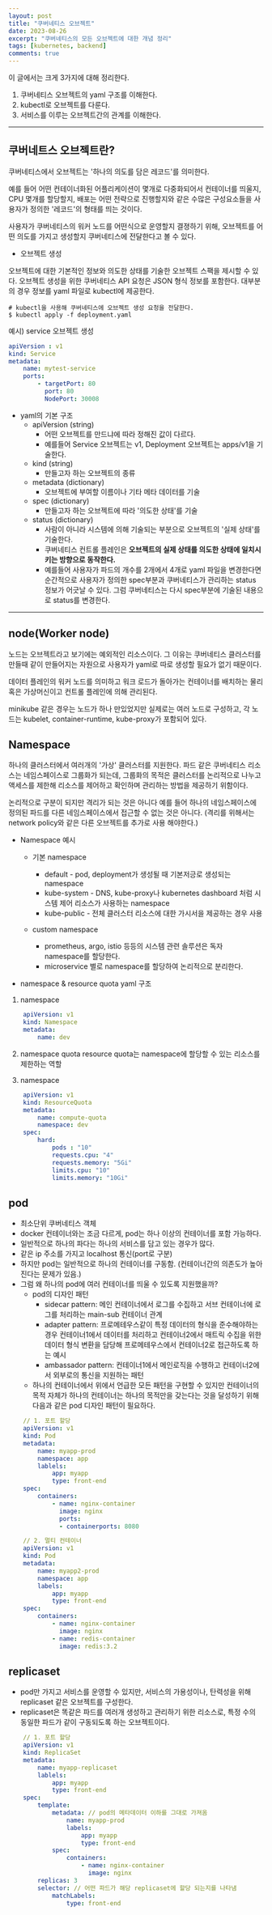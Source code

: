 ```yaml
---
layout: post
title: "쿠버네티스 오브젝트"
date: 2023-08-26
excerpt: "쿠버네티스의 모든 오브젝트에 대한 개념 정리"
tags: [kubernetes, backend]
comments: true
---
```


이 글에서는 크게 3가지에 대해 정리한다. 

1. 쿠버네티스 오브젝트의 yaml 구조를 이해한다. 
2. kubectl로 오브젝트를 다룬다. 
3. 서비스를 이루는 오브젝트간의 관계를 이해한다. 

----

## 쿠버네트스 오브젝트란?

쿠버네티스에서 오브젝트는 '하나의 의도를 담은 레코드'를 의미한다. 

예를 들어 어떤 컨테이너화된 어플리케이션이 몇개로 다중화되어서 컨테이너를 띄울지, CPU 몇개를 할당할지, 배포는 어떤 전략으로 진행할지와 같은 수많은 구성요소들을 사용자가 정의한 '레코드'의 형태를 띄는 것이다. 

사용자가 쿠버네티스의 워커 노드를 어떤식으로 운영할지 결졍하기 위해, 오브젝트를 어떤 의도를 가지고 생성할지 쿠버네티스에 전달한다고 볼 수 있다. 

* 오브젝트 생성

오브젝트에 대한 기본적인 정보와 의도한 상태를 기술한 오브젝트 스팩을 제시할 수 있다. 오브젝트 생성을 위한 쿠버네티스 API 요청은 JSON 형식 정보를 포함한다. 대부분의 경우 정보를 yaml 파일로 kubectl에 제공한다. 

```shell
# kubectl을 사용해 쿠버네티스에 오브젝트 생성 요청을 전달한다. 
$ kubectl apply -f deployment.yaml
```

예시) service 오브젝트 생성

```yml
apiVersion : v1
kind: Service
metadata: 
    name: mytest-service
    ports: 
        - targetPort: 80
          port: 80
          NodePort: 30008
```

* yaml의 기본 구조
    * apiVersion (string)
        * 어떤 오브젝트를 만드냐에 따라 정해진 값이 다르다. 
        * 예를들어 Service 오브젝트는 v1, Deployment 오브젝트는 apps/v1을 기술한다. 
    * kind (string)
        * 만들고자 하는 오브젝트의 종류
    * metadata (dictionary)
        * 오브젝트에 부여할 이름이나 기타 메타 데이터를 기술
    * spec (dictionary)
        * 만들고자 하는 오브젝트에 따라 '의도한 상태'를 기술
    * status (dictionary)
        * 사람이 아니라 시스템에 의해 기술되는 부분으로 오브젝트의 '실제 상태'를 기술한다. 
        * 쿠버네티스 컨트롤 플레인은 **오브젝트의 실제 상태를 의도한 상태에 일치시키는 방향으로 동작한다.** 
        * 예를들어 사용자가 파드의 개수를 2개에서 4개로 yaml 파일을 변경한다면 순간적으로 사용자가 정의한 spec부분과 쿠버네티스가 관리하는 status 정보가 어긋날 수 있다. 그럼 쿠버네티스는 다시 spec부분에 기술된 내용으로 status를 변경한다. 


----

## node(Worker node)

노드는 오브젝트라고 보기에는 예외적인 리소스이다. 그 이유는 쿠버네티스 클러스터를 만들때 같이 만들어지는 자원으로 사용자가 yaml로 따로 생성할 필요가 없기 때문이다. 

데이터 플레인의 워커 노드를 의미하고 워크 로드가 돌아가는 컨테이너를 배치하는 물리 혹은 가상머신이고 컨트롤 플레인에 의해 관리된다. 

minikube 같은 경우는 노드가 하나 만있었지만 실제로는 여러 노드로 구성하고, 각 노드는 kubelet, container-runtime, kube-proxy가 포함되어 있다. 


## Namespace

하나의 클러스터에서 여러개의 '가상' 클러스터를 지원한다. 파드 같은 쿠버네티스 리소스는 네임스페이스로 그룹화가 되는데, 그룹화의 목적은 클러스터를 논리적으로 나누고 액세스를 제한해 리소스를 제어하고 확인하며 관리하는 방법을 제공하기 위함이다. 

논리적으로 구분이 되지만 격리가 되는 것은 아니다 예를 들어 하나의 네임스페이스에 정의된 파드를 다른 네임스페이스에서 접근할 수 없는 것은 아니다. (격리를 위해서는 network policy와 같은 다른 오브젝트를 추가로 사용 해야한다.)

* Namespace 예시
    * 기본 namespace
        * default - pod, deployment가 생성될 때 기본저긍로 생성되는 namespace
        * kube-system - DNS, kube-proxy나 kubernetes dashboard 처럼 시스템 제어 리소스가 사용하는 namespace
        * kube-public - 전체 클러스터 리소스에 대한 가시서을 제공하는 경우 사용

    * custom namespace
        * prometheus, argo, istio 등등의 시스템 관련 솔루션은 독자 namespace를 할당한다. 
        * microservice 별로 namespace를 할당하여 논리적으로 분리한다. 

* namespace & resource quota yaml 구조

1. namespace
```yml
    apiVersion: v1
    kind: Namespace
    metadata: 
        name: dev
```

2. namespace quota
resource quota는 namespace에 할당할 수 있는 리소스를 제한하는 역할 


1. namespace
```yml
    apiVersion: v1
    kind: ResourceQuota
    metadata: 
        name: compute-quota
        namespace: dev
    spec: 
        hard: 
            pods : "10"
            requests.cpu: "4"
            requests.memory: "5Gi"
            limits.cpu: "10"
            limits.memory: "10Gi"
```

## pod

* 최소단위 쿠버네티스 객체 
* docker 컨테이너와는 조금 다르게, pod는 하나 이상의 컨테이너를 포함 가능하다. 
* 일반적으로 하나의 파다는 하나의 서비스를 담고 있는 경우가 많다. 
* 같은 ip 주소를 가지고 localhost 통신(port로 구분)
* 하지만 pod는 일반적으로 하나의 컨테이너를 구동함. (컨테이너간의 의존도가 높아진다는 문제가 있음.)
* 그럼 왜 하나의 pod에 여러 컨테이너를 띄울 수 있도록 지원했을까?
    * pod의 디자인 패턴
        * sidecar pattern: 메인 컨테이너에서 로그를 수집하고 서브 컨테이너에 로그를 처리하는 main-sub 컨테이너 관계
        * adapter pattern: 프로메테우스같이 특정 데이터의 형식을 준수해야하는 경우 컨테이너1에서 데이터를 처리하고 컨테이너2에서 매트릭 수집을 위한 데이터 형식 변환을 담당해 프로메테우스에서 컨테이너2로 접근하도록 하는 예시
        * ambassador pattern: 컨테이너1에서 메인로직을 수행하고 컨테이너2에서 외부로의 통신을 지원하는 패턴
    * 하나의 컨테이너에서 위에서 언급한 모든 패턴을 구현할 수 있지만 컨테이너의 목적 자체가 하나의 컨테이너는 하나의 목적만을 갖는다는 것을 달성하기 위해 다음과 같은 pod 디자인 패턴이 필요하다.
    
```yml
    // 1. 포트 할당
    apiVersion: v1
    kind: Pod
    metadata:
        name: myapp-prod
        namespace: app
        lablels: 
            app: myapp
            type: front-end
    spec: 
        containers: 
            - name: nginx-container
              image: nginx
              ports: 
              - containerports: 8080

    // 2. 멀티 컨테이너 
    apiVersion: v1
    kind: Pod
    metadata: 
        name: myapp2-prod
        namespace: app
        labels: 
            app: myapp
            type: front-end
    spec: 
        containers: 
            - name: nginx-container
              image: nginx
            - name: redis-container
              image: redis:3.2
```

## replicaset

* pod만 가지고 서비스를 운영할 수 있지만, 서비스의 가용성이나, 탄력성을 위해 replicaset 같은 오브젝트를 구성한다. 
* replicaset은 똑같은 파드를 여러개 생성하고 관리하기 위한 리소스로, 특정 수의 동일한 파드가 같이 구동되도록 하는 오브젝트이다. 

```yml
    // 1. 포트 할당
    apiVersion: v1
    kind: ReplicaSet
    metadata:
        name: myapp-replicaset
        lablels: 
            app: myapp
            type: front-end
    spec: 
        template: 
            metadata: // pod의 메타데이터 이하를 그대로 가져옴
                name: myapp-prod
                labels: 
                    app: myapp
                    type: front-end
            spec: 
                containers: 
                    - name: nginx-container
                      image: nginx
        replicas: 3
        selector: // 어떤 파드가 해당 replicaset에 할당 되는지를 나타냄
            matchLabels: 
                type: front-end
```